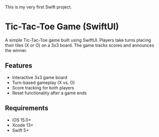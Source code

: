This is my very first Swift project.  
# Tic-Tac-Toe Game (SwiftUI)

A simple Tic-Tac-Toe game built using SwiftUI. Players take turns placing their tiles (X or O) on a 3x3 board. The game tracks scores and announces the winner.

## Features
- Interactive 3x3 game board  
- Turn-based gameplay (X vs. O)  
- Score tracking for both players  
- Reset functionality after a game ends 

## Requirements
- iOS 15.0+  
- Xcode 13+  
- Swift 5+  
